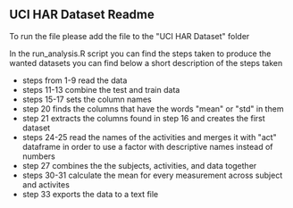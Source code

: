 ## UCI HAR Dataset Readme

To run the file please add the file to the "UCI HAR Dataset" folder

In the run_analysis.R script you can find the steps taken to produce the wanted datasets
you can find below a short description of the steps taken
* steps from 1-9 read the data
* steps 11-13 combine the test and train data
* steps 15-17 sets the column names
* step 20 finds the columns that have the words "mean" or "std" in them 
* step 21 extracts the columns found in step 16 and creates the first dataset 
* steps 24-25 read the names of the activities and merges it with "act" dataframe in order to use a factor with descriptive names instead of numbers
* step 27 combines the the subjects, activities, and data together
* steps 30-31 calculate the mean for every measurement across subject and activites
* step 33 exports the data to a text file

